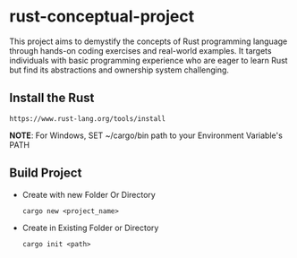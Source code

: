 # rust-conceptual-project
This project aims to demystify the concepts of Rust programming language through hands-on coding exercises and real-world examples. It targets individuals with basic programming experience who are eager to learn Rust but find its abstractions and ownership system challenging.

## Install the Rust 
```
https://www.rust-lang.org/tools/install
``` 
**NOTE**: For Windows, SET ~/cargo/bin path to your Environment Variable's PATH

## Build Project
- Create with new Folder Or Directory
    ```
    cargo new <project_name>
    ```
- Create in Existing Folder or Directory 
    ```
    cargo init <path>
    ```